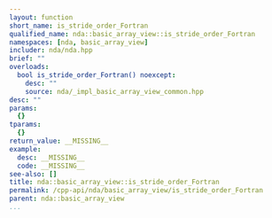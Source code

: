 ```yaml
---
layout: function
short_name: is_stride_order_Fortran
qualified_name: nda::basic_array_view::is_stride_order_Fortran
namespaces: [nda, basic_array_view]
includer: nda/nda.hpp
brief: ""
overloads:
  bool is_stride_order_Fortran() noexcept:
    desc: ""
    source: nda/_impl_basic_array_view_common.hpp
desc: ""
params:
  {}
tparams:
  {}
return_value: __MISSING__
example:
  desc: __MISSING__
  code: __MISSING__
see-also: []
title: nda::basic_array_view::is_stride_order_Fortran
permalink: /cpp-api/nda/basic_array_view/is_stride_order_Fortran
parent: nda::basic_array_view
...
```


